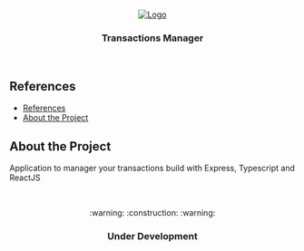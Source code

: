 <br />
<p align="center">
  <a href="https://github.com/Dtesch9/fastfeet">
    <img src="" alt="Logo">
  </a>

  <h3 align="center">Transactions Manager</h3>
</p>
<br />

## References

- [References](#references)
- [About the Project](#about-the-project)
  
## About the Project

Application to manager your transactions build with Express, Typescript and ReactJS

<br />
<p align="center">
  :warning:  :construction:  :warning:
  <h3 align="center">Under Development</h3>
</p>
<br />
